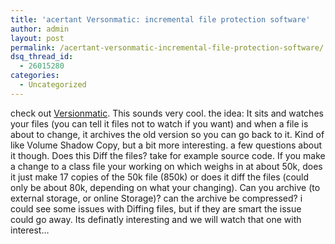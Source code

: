 ```yaml
---
title: 'acertant Versonmatic: incremental file protection software'
author: admin
layout: post
permalink: /acertant-versonmatic-incremental-file-protection-software/
dsq_thread_id:
  - 26015280
categories:
  - Uncategorized
---
```

check out [Versionmatic][1]. This sounds very cool. the idea: It sits and watches your files (you can tell it files not to watch if you want) and when a file is about to change, it archives the old version so you can go back to it. Kind of like Volume Shadow Copy, but a bit more interesting. a few questions about it though. Does this Diff the files? take for example source code. If you make a change to a class file your working on which weighs in at about 50k, does it just make 17 copies of the 50k file (850k) or does it diff the files (could only be about 80k, depending on what your changing). Can you archive (to external storage, or online Storage)? can the archive be compressed? i could see some issues with Diffing files, but if they are smart the issue could go away. Its definatly interesting and we will watch that one with interest&#8230;

 [1]: http://www.acertant.com/web/versomatic/default.htm
